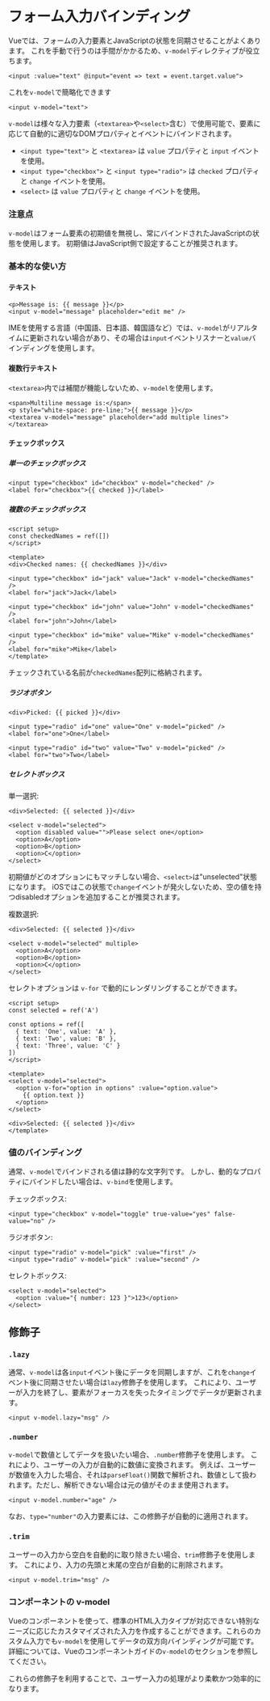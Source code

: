 # フォーム入力バインディング
Vueでは、フォームの入力要素とJavaScriptの状態を同期させることがよくあります。
これを手動で行うのは手間がかかるため、`v-model`ディレクティブが役立ちます。

```vue
<input :value="text" @input="event => text = event.target.value">
```

これを`v-model`で簡略化できます

```vue
<input v-model="text">
```

`v-model`は様々な入力要素（`<textarea>`や`<select>`含む）で使用可能で、要素に応じて自動的に適切なDOMプロパティとイベントにバインドされます。

- `<input type="text">` と `<textarea>` は `value` プロパティと `input` イベントを使用。
- `<input type="checkbox">` と `<input type="radio">` は `checked` プロパティと `change` イベントを使用。
- `<select>` は `value` プロパティと `change` イベントを使用。

### 注意点
`v-model`はフォーム要素の初期値を無視し、常にバインドされたJavaScriptの状態を使用します。
初期値はJavaScript側で設定することが推奨されます。

### 基本的な使い方
#### テキスト

```vue
<p>Message is: {{ message }}</p>
<input v-model="message" placeholder="edit me" />
```

IMEを使用する言語（中国語、日本語、韓国語など）では、`v-model`がリアルタイムに更新されない場合があり、その場合は`input`イベントリスナーと`value`バインディングを使用します。

#### 複数行テキスト
`<textarea>`内では補間が機能しないため、`v-model`を使用します。
```vue
<span>Multiline message is:</span>
<p style="white-space: pre-line;">{{ message }}</p>
<textarea v-model="message" placeholder="add multiple lines"></textarea>
```

#### チェックボックス
##### 単一のチェックボックス
```vue
<input type="checkbox" id="checkbox" v-model="checked" />
<label for="checkbox">{{ checked }}</label>
```

##### 複数のチェックボックス
```vue
<script setup>
const checkedNames = ref([])
</script>

<template>
<div>Checked names: {{ checkedNames }}</div>

<input type="checkbox" id="jack" value="Jack" v-model="checkedNames" />
<label for="jack">Jack</label>

<input type="checkbox" id="john" value="John" v-model="checkedNames" />
<label for="john">John</label>

<input type="checkbox" id="mike" value="Mike" v-model="checkedNames" />
<label for="mike">Mike</label>
</template>
```

チェックされている名前が`checkedNames`配列に格納されます。

##### ラジオボタン
```vue
<div>Picked: {{ picked }}</div>

<input type="radio" id="one" value="One" v-model="picked" />
<label for="one">One</label>

<input type="radio" id="two" value="Two" v-model="picked" />
<label for="two">Two</label>
```

##### セレクトボックス
単一選択:
```vue
<div>Selected: {{ selected }}</div>

<select v-model="selected">
  <option disabled value="">Please select one</option>
  <option>A</option>
  <option>B</option>
  <option>C</option>
</select>
```

初期値がどのオプションにもマッチしない場合、`<select>`は"unselected"状態になります。
iOSではこの状態で`change`イベントが発火しないため、空の値を持つdisabledオプションを追加することが推奨されます。

複数選択:
```vue
<div>Selected: {{ selected }}</div>

<select v-model="selected" multiple>
  <option>A</option>
  <option>B</option>
  <option>C</option>
</select>
```

セレクトオプションは `v-for` で動的にレンダリングすることができます。
```vue
<script setup>
const selected = ref('A')

const options = ref([
  { text: 'One', value: 'A' },
  { text: 'Two', value: 'B' },
  { text: 'Three', value: 'C' }
])
</script>

<template>
<select v-model="selected">
  <option v-for="option in options" :value="option.value">
    {{ option.text }}
  </option>
</select>

<div>Selected: {{ selected }}</div>
</template>
```

### 値のバインディング
通常、`v-model`でバインドされる値は静的な文字列です。
しかし、動的なプロパティにバインドしたい場合は、`v-bind`を使用します。

チェックボックス:
```vue
<input type="checkbox" v-model="toggle" true-value="yes" false-value="no" />
```

ラジオボタン:
```vue
<input type="radio" v-model="pick" :value="first" />
<input type="radio" v-model="pick" :value="second" />
```

セレクトボックス:
```vue
<select v-model="selected">
  <option :value="{ number: 123 }">123</option>
</select>
```

## 修飾子
### `.lazy`
通常、`v-model`は各`input`イベント後にデータを同期しますが、これを`change`イベント後に同期させたい場合は`lazy`修飾子を使用します。
これにより、ユーザーが入力を終了し、要素がフォーカスを失ったタイミングでデータが更新されます。

```vue
<input v-model.lazy="msg" />
```

### `.number`
`v-model`で数値としてデータを扱いたい場合、`.number`修飾子を使用します。
これにより、ユーザーの入力が自動的に数値に変換されます。
例えば、ユーザーが数値を入力した場合、それは`parseFloat()`関数で解析され、数値として扱われます。ただし、解析できない場合は元の値がそのまま使用されます。

```vue
<input v-model.number="age" />
```

なお、`type="number"`の入力要素には、この修飾子が自動的に適用されます。
### `.trim`
ユーザーの入力から空白を自動的に取り除きたい場合、`trim`修飾子を使用します。
これにより、入力の先頭と末尾の空白が自動的に削除されます。
```vue
<input v-model.trim="msg" />
```

### コンポーネントの v-model

Vueのコンポーネントを使って、標準のHTML入力タイプが対応できない特別なニーズに応じたカスタマイズされた入力を作成することができます。これらのカスタム入力でも`v-model`を使用してデータの双方向バインディングが可能です。詳細については、Vueのコンポーネントガイドの`v-model`のセクションを参照してください。

これらの修飾子を利用することで、ユーザー入力の処理がより柔軟かつ効率的になります。